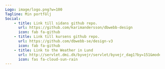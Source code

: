 ```yaml
---
Logo: image/logo.png?w=100
Tagline: Min portfölj
Social:
    - title: Link till sidans github repo.
      url: https://github.com/karimandersson/dbwebb-design
      icon: fab fa-github
    - title: Link till kursens github repo.
      url: https://github.com/dbwebb-se/design-v3
      icon: fab fa-github
    - title: Link to the Weather in Lund
      url: http://servlet.dmi.dk/byvejr/servlet/byvejr_dag1?by=151&mode=long
      icon: fas fa-cloud-sun-rain
---
```

